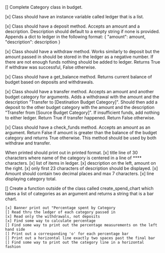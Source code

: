 [] Complete Category class in budget.

[x] Class should have an instance variable called ledger that is a list. 

[x] Class should have a deposit method. Accepts an amount and a description. Description should default to a empty string if none is provided. Appends a dict to ledger in the following format:
    {
        "amount": amount, 
        "description": description
    }

[x] Class should have a withdraw method. Works similarly to deposit but the amount passed in should be stored in the ledger as a negative number. If there are not enough funds nothing should be added to ledger. Returns True if withdraw was successful, False otherwise.

[x] Class should have a get_balance method. Returns current balance of budget based on deposits and withdrawals.

[x] Class should have a transfer method. Accepts an amount and another budget category for arguments. Adds a withdrawal with the amount and the description "Transfer to [Destination Budget Category]".
Should then add a deposit to the other budget category with the amount and the description "Transfer from [Source Budget Category]".
If insufficient funds, add nothing to either ledger. 
Return True if transfer happened.
Return False otherwise.

[x] Class should have a check_funds method. Accepts an amount as an argument. Return False if amount is greater than the balance of the budget category and returns True otherwise. This method should be used by both withdraw and transfer. 

When printed should print out in printed format.
    [x] title line of 30 characters where name of the category is centered in a line of **** characters.
    [x] list of items in ledger.
    [x] description on the left, amount on the right.
    [x] only first 23 characters of description should be displayed.
    [x] Amount should contain two decimal places and max 7 characters.
    [x] line displaying category total.


[] Create a function outside of the class called create_spend_chart which takes a list of categories as an argument and returns a string that is a bar chart.

    [x] Banner print out "Percentage spent by Category
    [] Read thru the ledger of each category passed in 
    [x] Read only the withdrawals, not deposits
    [x] Find some way to calculate percentage
    [] Find some way to print out the percentage measurements on the left hand side
    [] Print out a corresponding 'o' for each percentage bar
    [] Print out a horizontal line exactly two spaces past the final bar
    [] Find some way to print out the category line in a horizontal fashion

